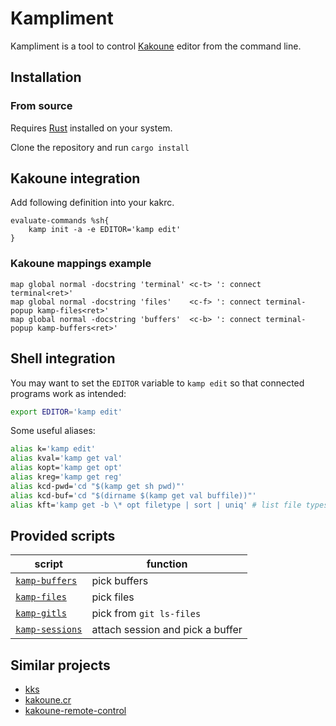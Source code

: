# Kampliment

Kampliment is a tool to control [Kakoune](https://github.com/mawww/kakoune) editor from the command line.

## Installation

### From source

Requires [Rust](https://www.rust-lang.org) installed on your system.

Clone the repository and run `cargo install`

## Kakoune integration

Add following definition into your kakrc.

```kak
evaluate-commands %sh{
    kamp init -a -e EDITOR='kamp edit'
}
```

### Kakoune mappings example

```kak
map global normal -docstring 'terminal' <c-t> ': connect terminal<ret>'
map global normal -docstring 'files'    <c-f> ': connect terminal-popup kamp-files<ret>'
map global normal -docstring 'buffers'  <c-b> ': connect terminal-popup kamp-buffers<ret>'
```

## Shell integration

You may want to set the `EDITOR` variable to `kamp edit` so that connected programs work as intended:

```sh
export EDITOR='kamp edit'
```

Some useful aliases:

```sh
alias k='kamp edit'
alias kval='kamp get val'
alias kopt='kamp get opt'
alias kreg='kamp get reg'
alias kcd-pwd='cd "$(kamp get sh pwd)"'
alias kcd-buf='cd "$(dirname $(kamp get val buffile))"'
alias kft='kamp get -b \* opt filetype | sort | uniq' # list file types you're working on
```

## Provided scripts

| script                                   | function                         |
| ---------------------------------------- | -------------------------------- |
| [`kamp-buffers`](scripts/kamp-buffers)   | pick buffers                     |
| [`kamp-files`](scripts/kamp-files)       | pick files                       |
| [`kamp-gitls`](scripts/kamp-gitls)       | pick from `git ls-files`         |
| [`kamp-sessions`](scripts/kamp-sessions) | attach session and pick a buffer |

## Similar projects

- [kks](https://github.com/kkga/kks)
- [kakoune.cr](https://github.com/alexherbo2/kakoune.cr)
- [kakoune-remote-control](https://github.com/danr/kakoune-remote-control)
